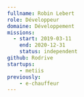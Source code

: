```yaml
---
fullname: Robin Lebert
role: Développeur
domaine: Développement
missions:
  - start: 2019-03-11
    end: 2020-12-31
    status: independent
github: Rodrive
startups:
    - metiis
previously:
    - e-chauffeur
---
```

